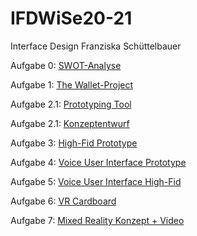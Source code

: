 # IFDWiSe20-21
Interface Design Franziska Schüttelbauer

Aufgabe 0: <a href="https://franzistb.github.io/IFDWiSe20-21/SWOT.pdf">SWOT-Analyse</a>

Aufgabe 1: <a href="https://franzistb.github.io/IFDWiSe20-21/Aufgabe_1_Wallet_Project.pdf">The Wallet-Project</a>

Aufgabe 2.1: <a href="https://franzistb.github.io/IFDWiSe20-21/Aufgabe2_1.pdf">Prototyping Tool</a>

Aufgabe 2.1: <a href="https://franzistb.github.io/IFDWiSe20-21/Konzeptentwurf.pdf">Konzeptentwurf</a>

Aufgabe 3: <a href="https://xd.adobe.com/view/b07fba83-6102-4af3-a567-e96d01024a27-e52c/">High-Fid Prototype</a>

Aufgabe 4: <a href="https://franzistb.github.io/IFDWiSe20-21/VUI.png">Voice User Interface Prototype</a>

Aufgabe 5: <a href="https://franzistb.github.io/IFDWiSe20-21/Meine%20Abgabe/VUI_HighFid.html">Voice User Interface High-Fid</a>

Aufgabe 6: <a href="https://franzistb.github.io/IFDWiSe20-21/VR_Cardboard.pdf">VR Cardboard</a>

Aufgabe 7: <a href="https://franzistb.github.io/IFDWiSe20-21/Aufgabe9.pdf">Mixed Reality Konzept + Video</a>

